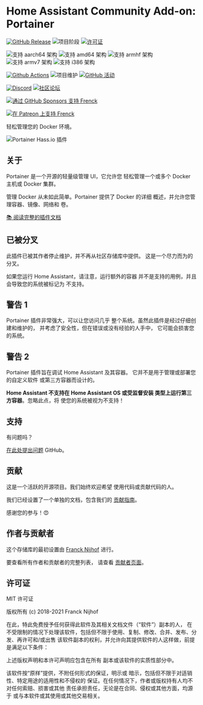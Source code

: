 # Home Assistant Community Add-on: Portainer

[![GitHub Release][releases-shield]][releases]
![项目阶段][project-stage-shield]
[![许可证][license-shield]](LICENSE.md)

![支持 aarch64 架构][aarch64-shield]
![支持 amd64 架构][amd64-shield]
![支持 armhf 架构][armhf-shield]
![支持 armv7 架构][armv7-shield]
![支持 i386 架构][i386-shield]

[![Github Actions][github-actions-shield]][github-actions]
![项目维护][maintenance-shield]
[![GitHub 活动][commits-shield]][commits]

[![Discord][discord-shield]][discord]
[![社区论坛][forum-shield]][forum]

[![通过 GitHub Sponsors 支持 Frenck][github-sponsors-shield]][github-sponsors]

[![在 Patreon 上支持 Frenck][patreon-shield]][patreon]

轻松管理您的 Docker 环境。

![Portainer Hass.io 插件](images/screenshot.png)

## 关于

Portainer 是一个开源的轻量级管理 UI，它允许您
轻松管理一个或多个 Docker 主机或 Docker 集群。

管理 Docker 从未如此简单。Portainer 提供了 Docker 的详细
概述，并允许您管理容器、镜像、网络和
卷。

[:books: 阅读完整的插件文档][docs]

## 已被分叉

此插件已被其作者停止维护，并不再从社区存储库中提供。
这是一个尽力而为的分叉。

如果您运行 Home Assistant，请注意，运行额外的容器
并不是支持的用例，并且会导致您的系统被标记为
不支持。

## 警告 1

Portainer 插件非常强大，可以让您访问几乎
整个系统。虽然此插件是经过仔细创建和维护的，
并考虑了安全性，但在错误或没有经验的人手中，
它可能会损害您的系统。

## 警告 2

Portainer 插件旨在调试 Home Assistant 及其容器。
它并不是用于管理或部署您的自定义软件
或第三方容器而设计的。

**Home Assistant 不支持在 Home Assistant OS 或受监督安装
类型上运行第三方容器**。忽略此点，将
使您的系统被视为不支持！

## 支持

有问题吗？

[在此处提出问题][issue] GitHub。

## 贡献

这是一个活跃的开源项目。我们始终欢迎希望
使用代码或贡献代码的人。

我们已经设置了一个单独的文档，包含我们的
[贡献指南](,github/CONTRIBUTING.md)。

感谢您的参与！:heart_eyes:

## 作者与贡献者

这个存储库的最初设置由 [Franck Nijhof][frenck] 进行。

要查看所有作者和贡献者的完整列表，
请查看 [贡献者页面][contributors]。

## 许可证

MIT 许可证

版权所有 (c) 2018-2021 Franck Nijhof

在此，特此免费授予任何获得此软件及其相关文档文件（“软件”）副本的人，
在不受限制的情况下处理该软件，包括但不限于使用、复制、修改、合并、发布、分发、再许可和/或出售
该软件副本的权利，并允许向其提供软件的人这样做，前提是满足以下条件：

上述版权声明和本许可声明应包含在所有
副本或该软件的实质性部分中。

该软件按“原样”提供，不附任何形式的保证，明示或
暗示，包括但不限于对适销性、特定用途的适用性和不侵权的
保证。在任何情况下，作者或版权持有人均不对任何索赔、损害或其他
责任承担责任，无论是在合同、侵权或其他方面，均源于
或与本软件或其使用或其他交易相关。

[aarch64-shield]: https://img.shields.io/badge/aarch64-yes-green.svg
[amd64-shield]: https://img.shields.io/badge/amd64-yes-green.svg
[armhf-shield]: https://img.shields.io/badge/armhf-yes-green.svg
[armv7-shield]: https://img.shields.io/badge/armv7-yes-green.svg
[commits-shield]: https://img.shields.io/github/commit-activity/y/hassio-addons/addon-portainer.svg
[commits]: https://github.com/hassio-addons/addon-portainer/commits/main
[contributors]: https://github.com/hassio-addons/addon-portainer/graphs/contributors
[discord-ha]: https://discord.gg/c5DvZ4e
[discord-shield]: https://img.shields.io/discord/478094546522079232.svg
[discord]: https://discord.me/hassioaddons
[docs]: https://github.com/hassio-addons/addon-portainer/blob/main/portainer/DOCS.md
[forum-shield]: https://img.shields.io/badge/community-forum-brightgreen.svg
[forum]: https://community.home-assistant.io/t/home-assistant-community-add-on-portainer/68836?u=frenck
[frenck]: https://github.com/frenck
[github-actions-shield]: https://github.com/hassio-addons/addon-portainer/workflows/CI/badge.svg
[github-actions]: https://github.com/hassio-addons/addon-portainer/actions
[github-sponsors-shield]: https://frenck.dev/wp-content/uploads/2019/12/github_sponsor.png
[github-sponsors]: https://github.com/sponsors/frenck
[i386-shield]: https://img.shields.io/badge/i386-no-red.svg
[issue]: https://github.com/hassio-addons/addon-portainer/issues
[license-shield]: https://img.shields.io/github/license/hassio-addons/addon-portainer.svg
[maintenance-shield]: https://img.shields.io/maintenance/yes/2021.svg
[patreon-shield]: https://frenck.dev/wp-content/uploads/2019/12/patreon.png
[patreon]: https://www.patreon.com/frenck
[project-stage-shield]: https://img.shields.io/badge/project%20stage-%20!%20DEPRECATED%20%20%20!-ff0000.svg
[reddit]: https://reddit.com/r/homeassistant
[releases-shield]: https://img.shields.io/github/release/hassio-addons/addon-portainer.svg
[releases]: https://github.com/hassio-addons/addon-portainer/releases
[repository]: https://github.com/hassio-addons/repository